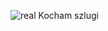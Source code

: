 
![real](https://github.com/user-attachments/assets/f011e5af-518c-4f85-baa3-245ac33698c1)
Kocham szlugi


<!---
HubiCore/HubiCore is a ✨ special ✨ repository because its `README.md` (this file) appears on your GitHub profile.
You can click the Preview link to take a look at your changes.
--->
